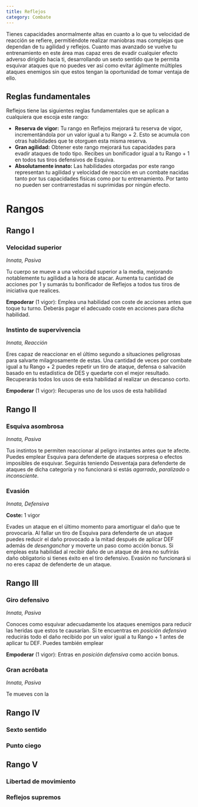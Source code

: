 ```yaml
---
title: Reflejos
category: Combate
---
```


Tienes capacidades anormalmente altas en cuanto a lo que tu velocidad de reacción se refiere, permitiéndote realizar maniobras mas complejas que dependan de tu agilidad y reflejos. Cuanto mas avanzado se vuelve tu entrenamiento en este área mas capaz eres de evadir cualquier efecto adverso dirigido hacia ti, desarrollando un sexto sentido que te permita esquivar ataques que no puedes ver así como evitar ágilmente múltiples ataques enemigos sin que estos tengan la oportunidad de tomar ventaja de ello. 

## Reglas fundamentales

Reflejos tiene las siguientes reglas fundamentales que se aplican a cualquiera que escoja este rango:

- **Reserva de vigor:** Tu rango en Reflejos mejorará tu reserva de vigor, incrementándola por un valor igual a tu Rango + 2. Esto se acumula con otras habilidades que te otorguen esta misma reserva.
- **Gran agilidad:** Obtener este rango mejorará tus capacidades para evadir ataques de todo tipo. Recibes un bonificador igual a tu Rango + 1 en todos tus tiros defensivos de Esquiva.
- **Absolutamente innato:** Las habilidades otorgadas por este rango representan tu agilidad y velocidad de reacción en un combate nacidas tanto por tus capacidades físicas como por tu entrenamiento. Por tanto no pueden ser contrarrestadas ni suprimidas por ningún efecto.

# Rangos

## Rango I

### Velocidad superior

*Innata, Pasiva*

Tu cuerpo se mueve a una velocidad superior a la media, mejorando notablemente tu agilidad a la hora de atacar. Aumenta tu cantidad de acciones por 1 y sumarás tu bonificador de Reflejos a todos tus tiros de iniciativa que realices.

**Empoderar** (1 vigor): Emplea una habilidad con coste de acciones antes que toque tu turno. Deberás pagar el adecuado coste en acciones para dicha habilidad.

### Instinto de supervivencia

*Innata, Reacción*

Eres capaz de reaccionar en el último segundo a situaciones peligrosas para salvarte milagrosamente de estas. Una cantidad de veces por combate igual a tu Rango + 2 puedes repetir un tiro de ataque, defensa o salvación basado en tu estadística de DES y quedarte con el mejor resultado. Recuperarás todos los usos de esta habilidad al realizar un descanso corto.

**Empoderar** (1 vigor): Recuperas uno de los usos de esta habilidad

## Rango II

### Esquiva asombrosa

*Innata, Pasiva*

Tus instintos te permiten reaccionar al peligro instantes antes que te afecte. Puedes emplear Esquiva para defenderte de ataques sorpresa o efectos imposibles de esquivar. Seguirás teniendo Desventaja para defenderte de ataques de dicha categoría y no funcionará si estás *agarrado*, *paralizado* o *inconsciente*.

### Evasión

*Innata, Defensiva*

**Coste:** 1 vigor

Evades un ataque en el último momento para amortiguar el daño que te provocaría. Al fallar un tiro de Esquiva para defenderte de un ataque puedes reducir el daño provocado a la mitad después de aplicar DEF además de *desenganchar* y moverte un paso como acción bonus. Si empleas esta habilidad al recibir daño de un ataque de área no sufrirás daño obligatorio si tienes éxito en el tiro defensivo. Evasión no funcionará si no eres capaz de defenderte de un ataque.

## Rango III

### Giro defensivo

*Innata, Pasiva*

Conoces como esquivar adecuadamente los ataques enemigos para reducir las heridas que estos te causarían. Si te encuentras en *posición defensiva* reducirás todo el daño recibido por un valor igual a tu Rango + 1 antes de aplicar tu DEF. Puedes también emplear 

**Empoderar** (1 vigor): Entras en *posición defensiva* como acción bonus.

### Gran acróbata

*Innata, Pasiva*

Te mueves con la 

## Rango IV

### Sexto sentido

### Punto ciego

## Rango V

### Libertad de movimiento

### Reflejos supremos
